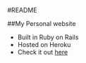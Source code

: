 #README

##My Personal website
 * Built in Ruby on Rails
 * Hosted on Heroku
 * Check it out [here](http://www.jackbryant.org)
 
